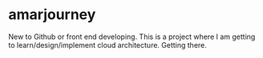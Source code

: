 # amarjourney

New to Github or front end developing. This is a project where I am getting to learn/design/implement cloud architecture. 
Getting there.
